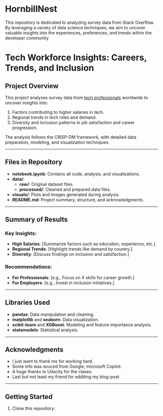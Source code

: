 # HornbillNest
This repository is dedicated to analyzing survey data from Stack Overflow. By leveraging a variety of data science techniques, we aim to uncover valuable insights into the experiences, preferences, and trends within the developer community

# Tech Workforce Insights: Careers, Trends, and Inclusion

## Project Overview
This project analyzes survey data from [tech professionals](https://medium.com/@brianrathabe/tech-workforce-insights-salaries-trends-and-inclusion-594ca787ccb3) worldwide to uncover insights into:
1. Factors contributing to higher salaries in tech.
2. Regional trends in tech roles and demand.
3. Diversity and inclusion patterns in job satisfaction and career progression.

The analysis follows the CRISP-DM framework, with detailed data preparation, modeling, and visualization techniques.

---

## Files in Repository
- **notebook.ipynb**: Contains all code, analysis, and visualizations.
- **data/**: 
  - **raw/**: Original dataset files.
  - **processed/**: Cleaned and prepared data files.
- **visuals/**: Plots and images generated during analysis.
- **README.md**: Project summary, structure, and acknowledgments.

---

## Summary of Results
### Key Insights:
- **High Salaries**: [Summarize factors such as education, experience, etc.]
- **Regional Trends**: [Highlight trends like demand by country.]
- **Diversity**: [Discuss findings on inclusion and satisfaction.]

### Recommendations:
- **For Professionals**: [e.g., Focus on X skills for career growth.]
- **For Employers**: [e.g., Invest in inclusion initiatives.]

---

## Libraries Used
- **pandas**: Data manipulation and cleaning.
- **matplotlib** and **seaborn**: Data visualization.
- **scikit-learn** and **XGBoost**: Modeling and feature importance analysis.
- **statsmodels**: Statistical analysis.

---

## Acknowledgments
- I just want to thank me for working hard.
- Some info was souced from Google, microsoft Copilot.
- A huge thanks to Udacity for the clases.
- Last but not least my friend for edditing my blog-post

---

## Getting Started
1. Clone this repository:
